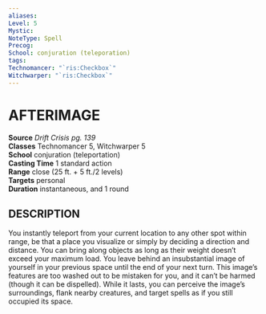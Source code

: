 ```yaml
---
aliases: 
Level: 5
Mystic: 
NoteType: Spell
Precog: 
School: conjuration (teleporation) 
tags: 
Technomancer: "`ris:Checkbox`"
Witchwarper: "`ris:Checkbox`"
---
```

# AFTERIMAGE

**Source** _Drift Crisis pg. 139_  
**Classes** Technomancer 5, Witchwarper 5  
**School** conjuration (teleportation)  
**Casting Time** 1 standard action  
**Range** close (25 ft. + 5 ft./2 levels)  
**Targets** personal  
**Duration** instantaneous, and 1 round  

## DESCRIPTION

You instantly teleport from your current location to any other spot within range, be that a place you visualize or simply by deciding a direction and distance. You can bring along objects as long as their weight doesn’t exceed your maximum load. You leave behind an insubstantial image of yourself in your previous space until the end of your next turn. This image’s features are too washed out to be mistaken for you, and it can’t be harmed (though it can be dispelled). While it lasts, you can perceive the image’s surroundings, flank nearby creatures, and target spells as if you still occupied its space.